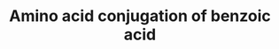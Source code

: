 ---
annotations:
- id: PW:0000011
  parent: classic metabolic pathway
  type: Pathway Ontology
  value: amino acid metabolic pathway
authors:
- MaintBot
- Khanspers
- Mkutmon
- Mick Eikelhof
- Egonw
citedin: ''
communities: []
description: ''
last-edited: 2025-08-11
ndex: null
organisms:
- Bos taurus
redirect_from:
- /index.php/Pathway:WP1008
- /instance/WP1008
- /instance/WP1008_r140275
revision: r140275
schema-jsonld:
- '@context': https://schema.org/
  '@id': https://wikipathways.github.io/pathways/WP1008.html
  '@type': Dataset
  creator:
    '@type': Organization
    name: WikiPathways
  description: ''
  keywords:
  - ACSS2
  - AMP
  - ATP
  - Acetyl CoA
  - Benzoic acid
  - Benzoic acid AMP ester
  - Benzoyl-CoA
  - Coenzyme A
  - GLYAT
  - GLYATL2
  - Phosphate
  - glycine
  - hippuric acid
  license: CC0
  name: Amino acid conjugation of benzoic acid
seo: CreativeWork
title: Amino acid conjugation of benzoic acid
wpid: WP1008
---